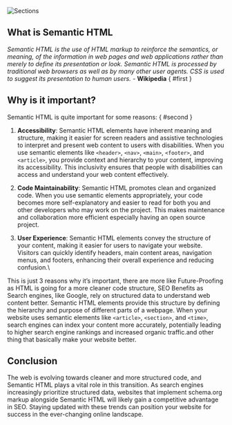 <aside>
<picture>
      <source srcset="/sh-exemple-dark.svg" media="(prefers-color-scheme:dark)">
      <img src="/sh-exemple-light.svg" alt="Sections">
</picture>
</aside>

## What is Semantic HTML

_Semantic HTML is the use of HTML markup to reinforce the semantics, or meaning, of the information in web pages and web applications rather than merely to define its presentation or look. Semantic HTML is processed by traditional web browsers as well as by many other user agents. CSS is used to suggest its presentation to human users._ - **Wikipedia** { #first }

## Why is it important?

Semantic HTML is quite important for some reasons: { #second }

1. **Accessibility**: Semantic HTML elements have inherent meaning and structure, making it easier for screen readers and assistive technologies to interpret and present web content to users with disabilities. When you use semantic elements like `<header>`, `<nav>`, `<main>`, `<footer>`, and `<article>`, you provide context and hierarchy to your content, improving its accessibility. This inclusivity ensures that people with disabilities can access and understand your web content effectively.

2. **Code Maintainability**: Semantic HTML promotes clean and organized code. When you use semantic elements appropriately, your code becomes more self-explanatory and easier to read for both you and other developers who may work on the project. This makes maintenance and collaboration more efficient especially having an open source project.

3. **User Experience**: Semantic HTML elements convey the structure of your content, making it easier for users to navigate your website. Visitors can quickly identify headers, main content areas, navigation menus, and footers, enhancing their overall experience and reducing confusion.\

This is just 3 reasons why it’s important, there are more like Future-Proofing as HTML is going for a more cleaner code structure, SEO Benefits as Search engines, like Google, rely on structured data to understand web content better. Semantic HTML elements provide this structure by defining the hierarchy and purpose of different parts of a webpage. When your website uses semantic elements like `<article>`, `<section>`, and `<time>`, search engines can index your content more accurately, potentially leading to higher search engine rankings and increased organic traffic.and other thing that basically make your website better.

## Conclusion

The web is evolving towards cleaner and more structured code, and Semantic HTML plays a vital role in this transition. As search engines increasingly prioritize structured data, websites that implement schema.org markup alongside Semantic HTML will likely gain a competitive advantage in SEO. Staying updated with these trends can position your website for success in the ever-changing online landscape.
